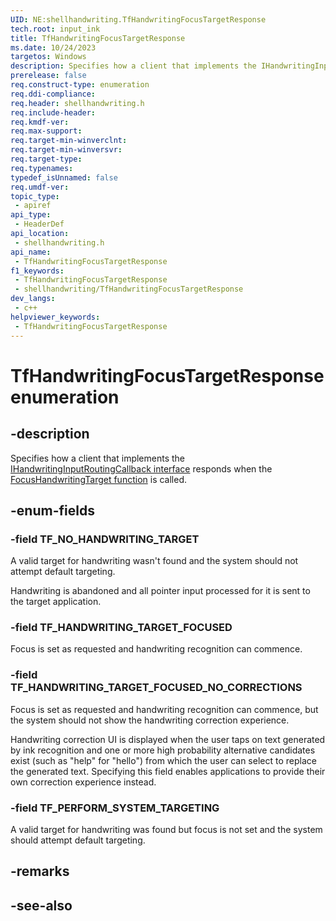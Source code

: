 ```yaml
---
UID: NE:shellhandwriting.TfHandwritingFocusTargetResponse
tech.root: input_ink
title: TfHandwritingFocusTargetResponse
ms.date: 10/24/2023
targetos: Windows
description: Specifies how a client that implements the IHandwritingInputRoutingCallback interface responds when the FocusHandwritingTarget function is called.
prerelease: false
req.construct-type: enumeration
req.ddi-compliance: 
req.header: shellhandwriting.h
req.include-header: 
req.kmdf-ver: 
req.max-support: 
req.target-min-winverclnt: 
req.target-min-winversvr: 
req.target-type: 
req.typenames: 
typedef_isUnnamed: false
req.umdf-ver: 
topic_type:
 - apiref
api_type:
 - HeaderDef
api_location:
 - shellhandwriting.h
api_name:
 - TfHandwritingFocusTargetResponse
f1_keywords:
 - TfHandwritingFocusTargetResponse
 - shellhandwriting/TfHandwritingFocusTargetResponse
dev_langs:
 - c++
helpviewer_keywords:
 - TfHandwritingFocusTargetResponse
---
```


# TfHandwritingFocusTargetResponse enumeration

## -description

Specifies how a client that implements the [IHandwritingInputRoutingCallback interface](nn-shellhandwriting-ihandwritinginputroutingcallback.md) responds when the [FocusHandwritingTarget function](nf-shellhandwriting-itfhandwritingsink-focushandwritingtarget.md) is called.

## -enum-fields

### -field TF_NO_HANDWRITING_TARGET

A valid target for handwriting wasn't found and the system should not attempt default targeting.

Handwriting is abandoned and all pointer input processed for it is sent to the target application.

### -field TF_HANDWRITING_TARGET_FOCUSED

Focus is set as requested and handwriting recognition can commence.

### -field TF_HANDWRITING_TARGET_FOCUSED_NO_CORRECTIONS

Focus is set as requested and handwriting recognition can commence, but the system should not show the handwriting correction experience.

Handwriting correction UI is displayed when the user taps on text generated by ink recognition and one or more high probability alternative candidates exist (such as "help" for "hello") from which the user can select to replace the generated text. Specifying this field enables applications to provide their own correction experience instead.

### -field TF_PERFORM_SYSTEM_TARGETING

A valid target for handwriting was found but focus is not set and the system should attempt default targeting.

## -remarks

## -see-also
